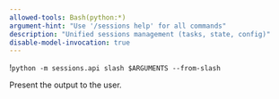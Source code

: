 ```yaml
---
allowed-tools: Bash(python:*)
argument-hint: "Use '/sessions help' for all commands"
description: "Unified sessions management (tasks, state, config)"
disable-model-invocation: true
---
```

!`python -m sessions.api slash $ARGUMENTS --from-slash`

Present the output to the user.
